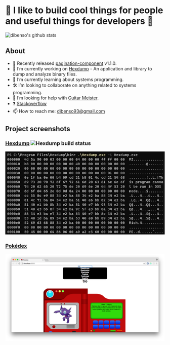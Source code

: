# 🔨 I like to build cool things for people and useful things for developers 🧰

![dibenso's github stats](https://github-readme-stats.vercel.app/api?username=dibenso&show_icons=true&theme=dark)

<!--
**dibenso/dibenso** is a ✨ _special_ ✨ repository because its `README.md` (this file) appears on your GitHub profile.

Here are some ideas to get you started:
-->
## About         
- 🚀 Recently released [pagination-component](https://github.com/dibenso/pagination-component) v1.1.0.
- 🔭 I’m currently working on [Hexdump](https://github.com/dibenso/Hexdump) - An application and library to dump and analyze binary files.
- 🌱 I’m currently learning about systems programming.
- 🛠 I’m looking to collaborate on anything related to systems programming.
- 💭 I’m looking for help with [Guitar Meister](https://github.com/dibenso/guitar-meister).
- ❓  [Stackoverflow](https://stackoverflow.com/users/862680/dillon-benson)
- 📫 How to reach me: [dibenso93@gmail.com](mailto:dibenso93@gmail.com)     
## Project screenshots        
### [Hexdump](https://github.com/dibenso/Hexdump) ![Hexdump build status](https://github.com/dibenso/Hexdump/actions/workflows/cmake.yml/badge.svg)
![Hexdump](https://github.com/dibenso/Hexdump/blob/main/screenshot.jpg?raw=true)       

### [Pokédex](https://github.com/dibenso/Pokedex)
![Pokédex](https://github.com/dibenso/Pokedex/blob/master/screenshot3.png)         
